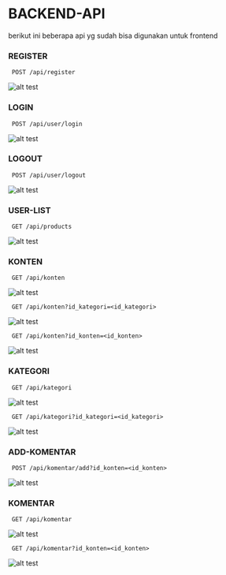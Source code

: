 # BACKEND-API
berikut ini beberapa api yg sudah bisa digunakan untuk frontend

### REGISTER

```
 POST /api/register
```

![alt test](https://github.com/rg-km/final-project-engineering-68/blob/main/Backend/image/registrasi.png)

### LOGIN

```
 POST /api/user/login
```

![alt test](https://github.com/rg-km/final-project-engineering-68/blob/main/Backend/image/login.png)

### LOGOUT

```
 POST /api/user/logout
```

![alt test](https://github.com/rg-km/final-project-engineering-68/blob/main/Backend/image/logout.png)

### USER-LIST

```
 GET /api/products
```

![alt test](https://github.com/rg-km/final-project-engineering-68/blob/main/Backend/image/user-lists.png)

### KONTEN

```
 GET /api/konten
```
![alt test](https://github.com/rg-km/final-project-engineering-68/blob/main/Backend/image/konten.png)

```
 GET /api/konten?id_kategori=<id_kategori>
```
![alt test](https://github.com/rg-km/final-project-engineering-68/blob/main/Backend/image/konten%20w%20id_kategori.png)

```
 GET /api/konten?id_konten=<id_konten>
```
![alt test](https://github.com/rg-km/final-project-engineering-68/blob/main/Backend/image/konten%20w%20id_konten.png)

### KATEGORI

```
 GET /api/kategori
```

![alt test](https://github.com/rg-km/final-project-engineering-68/blob/main/Backend/image/kategori.png)

```
 GET /api/kategori?id_kategori=<id_kategori>
```

![alt test](https://github.com/rg-km/final-project-engineering-68/blob/main/Backend/image/kategori%20w%20id_kategori.png)

### ADD-KOMENTAR

```
 POST /api/komentar/add?id_konten=<id_konten>
```

![alt test](https://github.com/rg-km/final-project-engineering-68/blob/main/Backend/image/addKomentar.png)

### KOMENTAR

```
 GET /api/komentar
```

![alt test](https://github.com/rg-km/final-project-engineering-68/blob/main/Backend/image/Komentar.png)


```
 GET /api/komentar?id_konten=<id_konten>
```

![alt test](https://github.com/rg-km/final-project-engineering-68/blob/main/Backend/image/komenKonten.png)

